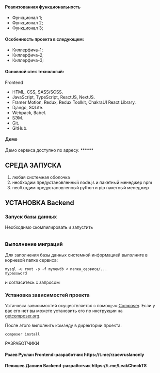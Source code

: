 <h4>Реализованная функциональность</h4>
<ul>
    <li>Функционал 1;</li>
    <li>Функционал 2;</li>
    <li>Функционал 3;</li>
</ul> 
<h4>Особенность проекта в следующем:</h4>
<ul>
 <li>Киллерфича-1;</li>
 <li>Киллерфича-2;</li>
 <li>Киллерфича-3;</li>  
 </ul>
<h4>Основной стек технологий:</h4>
Frontend
<ul>
	<li>HTML, CSS, SASS/SCSS.</li>
	<li>JavaScript, TypeScript, ReactJS, NextJS.</li>
	<li>Framer Motion, Redux, Redux Toolkit, ChakraUI React Library.</li>
	<li>Django, SQLite.</li>
	<li>Webpack, Babel.</li>
	<li>БЭМ.</li>
	<li>Git.</li>
	<li>GitHub.</li>
  
 </ul>
<h4>Демо</h4>
<p>Демо сервиса доступно по адресу: ****** </p>

СРЕДА ЗАПУСКА
------------
1) любая системная оболочка
2) необходим предустановленный node.js и пакетный менеджер npm
3) необходим предустановленный python и pip пакетный менеджер


УСТАНОВКА Backend
------------

### Запуск базы данных

Необходимо скомпилировать и запустить 
~~~

~~~
### Выполнение миграций

Для заполнения базы данных системной информацией выполните в корневой папке сервиса: 
~~~
mysql -u root -p -f mynewdb < папка_сервиса/...
mypassword
~~~
и согласитесь с запросом

### Установка зависимостей проекта

Установка зависимостей осуществляется с помощью [Composer](http://getcomposer.org/). Если у вас его нет вы можете установить его по инструкции
на [getcomposer.org](http://getcomposer.org/doc/00-intro.md#installation-nix).

После этого выполнить команду в директории проекта:

~~~
composer install
~~~

РАЗРАБОТЧИКИ

<h4>Рзаев Руслан Frontend-разработчик https://t.me/rzaevruslanonly </h4>
<h4>Пекишев Даниил Backend-разработчик https://t.me/LeakCheckTS </h4>